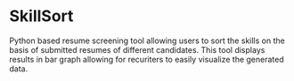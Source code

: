 # SkillSort
Python based resume screening tool allowing users to sort the skills on the basis of submitted resumes of different candidates. This tool displays results in bar graph allowing for recuriters to easily visualize the generated data.

